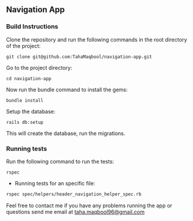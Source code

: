 ## Navigation App

### Build Instructions
Clone the repository and run the following commands in the root directory of the project:

``git clone git@github.com:TahaMaqbool/navigation-app.git``

Go to the project directory:

``cd navigation-app``

Now run the bundle command to install the gems:

``bundle install``

Setup the database:

``rails db:setup``

This will create the database, run the migrations.

### Running tests
Run the following command to run the tests:

``rspec``

* Running tests for an specific file:
```bash
rspec spec/helpers/header_navigation_helper_spec.rb
```


Feel free to contact me if you have any problems running the app or questions send me email at taha.maqbool96@gmail.com
